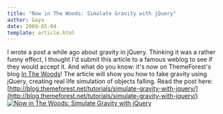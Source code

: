 ```yaml
---
title: "Now in The Woods: Simulate Gravity with jQuery"
author: Gaya
date: 2009-05-04
template: article.html
---
```

I wrote a post a while ago about gravity in jQuery. Thinking it was a rather funny effect, I thought I'd submit this article to a famous weblog to see if they would accept it. And what do you know: it's now on ThemeForest's blog [In The Woods](http://blog.themeforest.net/)! The article will show you how to fake gravity using jQuery, creating real life simulation of objects falling. Read the post here: [http://blog.themeforest.net/tutorials/simulate-gravity-with-jquery/](http://blog.themeforest.net/tutorials/simulate-gravity-with-jquery/) [![Now in The Woods: Simulate Gravity with jQuery](/articles/gravitythemeforest.jpg "Now in The Woods: Simulate Gravity with jQuery")](http://www.gayadesign.com/general/now-in-the-woods-simulate-gravity-with-jquery)